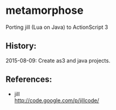 # metamorphose
Porting jill (Lua on Java) to ActionScript 3  

## History:  
2015-08-09: Create as3 and java projects.    

## References:  
* jill  
http://code.google.com/p/jillcode/  
